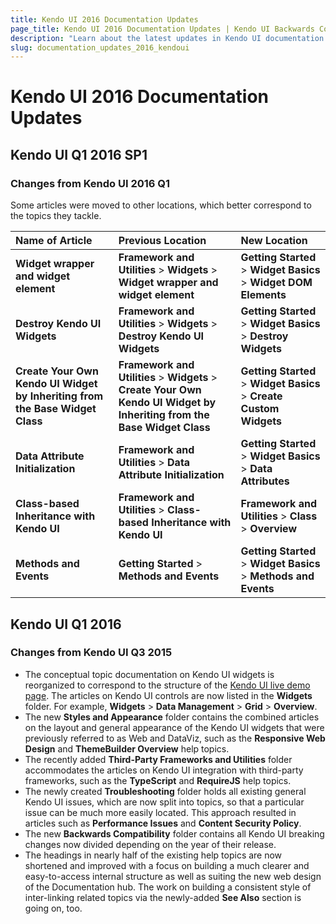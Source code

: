 ```yaml
---
title: Kendo UI 2016 Documentation Updates
page_title: Kendo UI 2016 Documentation Updates | Kendo UI Backwards Compatibility
description: "Learn about the latest updates in Kendo UI documentation released in 2016."
slug: documentation_updates_2016_kendoui
---
```


# Kendo UI 2016 Documentation Updates

## Kendo UI Q1 2016 SP1

### Changes from Kendo UI 2016 Q1

Some articles were moved to other locations, which better correspond to the topics they tackle.

| **Name of Article**                       | **Previous Location**       | **New Location**        |
|:---                                       |:---                         |:---                     |
| **Widget wrapper and widget element**     | **Framework and Utilities** > **Widgets** > **Widget wrapper and widget element** | **Getting Started** > **Widget Basics** > **Widget DOM Elements** |
| **Destroy Kendo UI Widgets**              | **Framework and Utilities** > **Widgets** > **Destroy Kendo UI Widgets**          | **Getting Started** > **Widget Basics** > **Destroy Widgets**     |
| **Create Your Own Kendo UI Widget by Inheriting from the Base Widget Class** | **Framework and Utilities** > **Widgets** > **Create Your Own Kendo UI Widget by Inheriting from the Base Widget Class** | **Getting Started** > **Widget Basics** > **Create Custom Widgets** |
| **Data Attribute Initialization**         | **Framework and Utilities** > **Data Attribute Initialization** | **Getting Started** > **Widget Basics** > **Data Attributes** |
| **Class-based Inheritance with Kendo UI** | **Framework and Utilities** > **Class-based Inheritance with Kendo UI** | **Framework and Utilities** > **Class** > **Overview**
| **Methods and Events**                    | **Getting Started** > **Methods and Events** | **Getting Started** > **Widget Basics** > **Methods and Events** |

## Kendo UI Q1 2016

### Changes from Kendo UI Q3 2015

* The conceptual topic documentation on Kendo UI widgets is reorganized to correspond to the structure of the [Kendo UI live demo page](http://demos.telerik.com/kendo-ui/). The articles on Kendo UI controls are now listed in the **Widgets** folder. For example, **Widgets** > **Data Management** > **Grid** > **Overview**.
* The new **Styles and Appearance** folder contains the combined articles on the layout and general appearance of the Kendo UI widgets that were previously referred to as Web and DataViz, such as the **Responsive Web Design** and **ThemeBuilder Overview** help topics.
* The recently added **Third-Party Frameworks and Utilities** folder accommodates the articles on Kendo UI integration with third-party frameworks, such as the **TypeScript** and **RequireJS** help topics.
* The newly created **Troubleshooting** folder holds all existing general Kendo UI issues, which are now split into topics, so that a particular issue can be much more easily located. This approach resulted in articles such as **Performance Issues** and **Content Security Policy**.
* The new **Backwards Compatibility** folder contains all Kendo UI breaking changes now divided depending on the year of their release.
* The headings in nearly half of the existing help topics are now shortened and improved with a focus on building a much clearer and easy-to-access internal structure as well as suiting the new web design of the Documentation hub. The work on building a consistent style of inter-linking related topics via the newly-added **See Also** section is going on, too.
